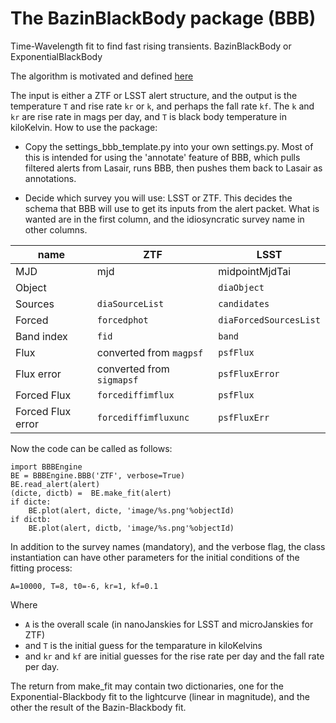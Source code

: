 # The BazinBlackBody package (BBB)

  

Time-Wavelength fit to find fast rising transients. BazinBlackBody or ExponentialBlackBody

The algorithm is motivated and defined [here](https://roywilliams.github.io/papers/Bazin_Exp_Blackbody.pdf)

The input is either a ZTF or LSST alert structure, and the output is the temperature `T` and rise rate `kr` or `k`, and perhaps the fall rate `kf`.
The `k` and `kr` are rise rate in mags per day, and `T` is black body temperature in kiloKelvin.
How to use the package:

- Copy the settings_bbb_template.py into your own settings.py.
    Most of this is intended for using the 'annotate' feature of BBB, which pulls filtered alerts from Lasair, runs BBB, then pushes them back to Lasair as annotations.

- Decide which survey you will use: LSST or ZTF.
    This decides the schema that BBB will use to get its inputs from the alert packet. What is wanted are in the first column, and the idiosyncratic survey name in other columns.

| name | ZTF | LSST |
|--------|-------------|---------|
| MJD | mjd | midpointMjdTai |
| Object |  | `diaObject` |
| Sources | `diaSourceList` | `candidates` |
| Forced | `forcedphot` | `diaForcedSourcesList` |
| Band index | `fid` | `band` |
| Flux | converted from `magpsf` | `psfFlux` |
| Flux error | converted from `sigmapsf` | `psfFluxError` |
| Forced Flux | `forcediffimflux` | `psfFlux` |
| Forced Flux error | `forcediffimfluxunc` | `psfFluxErr` |

Now the code can be called as follows:
```
import BBBEngine
BE = BBBEngine.BBB('ZTF', verbose=True)
BE.read_alert(alert)
(dicte, dictb) =  BE.make_fit(alert)
if dicte:
    BE.plot(alert, dicte, 'image/%s.png'%objectId)
if dictb:
    BE.plot(alert, dictb, 'image/%s.png'%objectId)
```
In addition to the survey names (mandatory), and the verbose flag, the class instantiation can have other parameters for the initial conditions of the fitting process:

`A=10000, T=8, t0=-6, kr=1, kf=0.1`

Where 
- `A` is the overall scale (in nanoJanskies for LSST and microJanskies for ZTF)
- and `T` is the initial guess for the temparature in kiloKelvins
- and `kr` and `kf` are initial guesses for the rise rate per day and the fall rate per day.

The return from make_fit may contain two dictionaries, one for the Exponential-Blackbody fit to the lightcurve (linear in magnitude), and the other the result of the Bazin-Blackbody fit.
